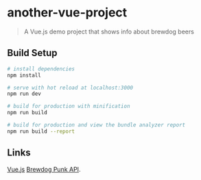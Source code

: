 # another-vue-project

> A Vue.js demo project that shows info about brewdog beers

## Build Setup

``` bash
# install dependencies
npm install

# serve with hot reload at localhost:3000
npm run dev

# build for production with minification
npm run build

# build for production and view the bundle analyzer report
npm run build --report
```

## Links
[Vue.js](https://vuejs.org/)
[Brewdog Punk API](https://punkapi.com/).
